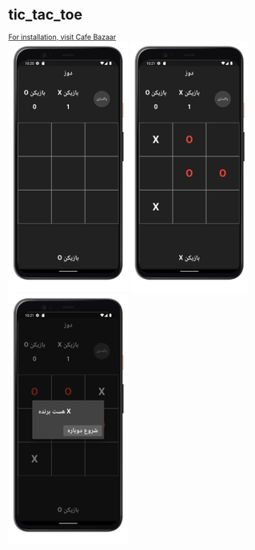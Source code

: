 # tic_tac_toe
<a href="https://cafebazaar.ir/app/com.omid.tic_tac_toe">For installation, visit Cafe Bazaar</a><br>
<img src="1.png" with="500" height="500"> <img src="2.png" with="500" height="500"> <img src="3.png" with="500" height="500">


